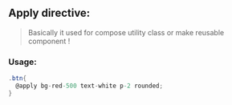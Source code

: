 ## Apply directive:

> Basically it used for compose utility class or make reusable component ! 

### Usage:

```cs
.btn{
  @apply bg-red-500 text-white p-2 rounded;
}
```